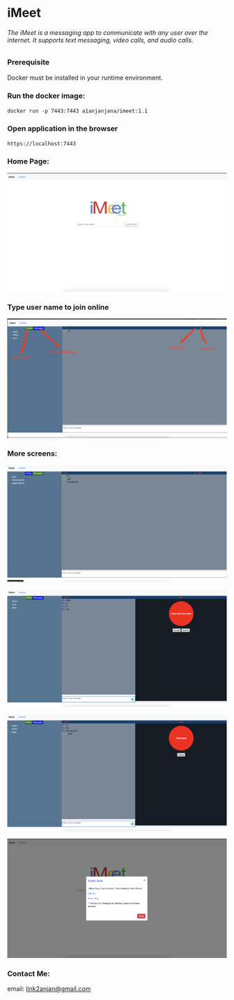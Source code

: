 # iMeet
###### The iMeet is a messaging app to communicate with any user over the internet. It supports text messaging, video calls, and audio calls. 

### Prerequisite
Docker must be installed in your runtime environment.  

### Run the docker image: 
```markup
docker run -p 7443:7443 a1anjanjana/imeet:1.1
```

### Open application in the browser
```markup
https://localhost:7443
```

### Home Page:
![alt text](https://github.com/link2anjan/iMeet/blob/main/Screenshot%202022-12-19%20at%209.52.30%20PM.png?raw=true)

### Type user name to join online
![alt text](https://github.com/link2anjan/iMeet/blob/main/user_page.jpg?raw=true)

### More screens:
![alt text](https://github.com/link2anjan/iMeet/blob/main/Screenshot%202022-12-19%20at%2010.00.09%20PM.png?raw=true)


![alt text](https://github.com/link2anjan/iMeet/blob/main/Screenshot%202022-12-19%20at%2010.02.23%20PM.png?raw=true)

![alt text](https://github.com/link2anjan/iMeet/blob/main/Screenshot%202022-12-19%20at%2010.02.42%20PM.png?raw=true)

![alt text](https://github.com/link2anjan/iMeet/blob/main/Screenshot%202022-12-19%20at%2010.34.03%20PM.png?raw=true)


### Contact Me:
email: link2anjan@gmail.com 









